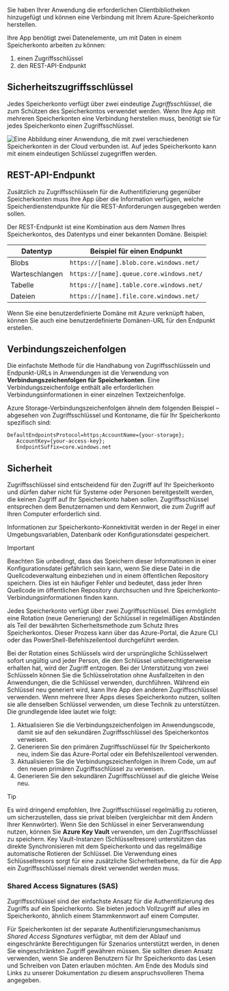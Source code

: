 Sie haben Ihrer Anwendung die erforderlichen Clientbibliotheken hinzugefügt und können eine Verbindung mit Ihrem Azure-Speicherkonto herstellen.

Ihre App benötigt zwei Datenelemente, um mit Daten in einem Speicherkonto arbeiten zu können:

1. einen Zugriffsschlüssel
1. den REST-API-Endpunkt

## <a name="security-access-keys"></a>Sicherheitszugriffsschlüssel

Jedes Speicherkonto verfügt über zwei eindeutige _Zugriffsschlüssel_, die zum Schützen des Speicherkontos verwendet werden. Wenn Ihre App mit mehreren Speicherkonten eine Verbindung herstellen muss, benötigt sie für jedes Speicherkonto einen Zugriffsschlüssel.

![Eine Abbildung einer Anwendung, die mit zwei verschiedenen Speicherkonten in der Cloud verbunden ist. Auf jedes Speicherkonto kann mit einem eindeutigen Schlüssel zugegriffen werden.](..\media\6-multiple-accounts.png)

## <a name="rest-api-endpoint"></a>REST-API-Endpunkt

Zusätzlich zu Zugriffsschlüsseln für die Authentifizierung gegenüber Speicherkonten muss Ihre App über die Information verfügen, welche Speicherdienstendpunkte für die REST-Anforderungen ausgegeben werden sollen. 

Der REST-Endpunkt ist eine Kombination aus dem _Namen_ Ihres Speicherkontos, des Datentyps und einer bekannten Domäne. Beispiel:

| Datentyp | Beispiel für einen Endpunkt |
|-----------|------------------|
| Blobs     | `https://[name].blob.core.windows.net/` |
| Warteschlangen    | `https://[name].queue.core.windows.net/` |
| Tabelle     | `https://[name].table.core.windows.net/` |
| Dateien     | `https://[name].file.core.windows.net/` |

Wenn Sie eine benutzerdefinierte Domäne mit Azure verknüpft haben, können Sie auch eine benutzerdefinierte Domänen-URL für den Endpunkt erstellen.

## <a name="connection-strings"></a>Verbindungszeichenfolgen

Die einfachste Methode für die Handhabung von Zugriffsschlüsseln und Endpunkt-URLs in Anwendungen ist die Verwendung von **Verbindungszeichenfolgen für Speicherkonten**. Eine Verbindungszeichenfolge enthält alle erforderlichen Verbindungsinformationen in einer einzelnen Textzeichenfolge.

Azure Storage-Verbindungszeichenfolgen ähneln dem folgenden Beispiel – abgesehen von Zugriffsschlüssel und Kontoname, die für Ihr Speicherkonto spezifisch sind:

```
DefaultEndpointsProtocol=https;AccountName={your-storage};
   AccountKey={your-access-key};
   EndpointSuffix=core.windows.net
```

## <a name="security"></a>Sicherheit

Zugriffsschlüssel sind entscheidend für den Zugriff auf Ihr Speicherkonto und dürfen daher nicht für Systeme oder Personen bereitgestellt werden, die keinen Zugriff auf Ihr Speicherkonto haben sollen. Zugriffsschlüssel entsprechen dem Benutzernamen und dem Kennwort, die zum Zugriff auf Ihren Computer erforderlich sind.

Informationen zur Speicherkonto-Konnektivität werden in der Regel in einer Umgebungsvariablen, Datenbank oder Konfigurationsdatei gespeichert.

> [!IMPORTANT]
> Beachten Sie unbedingt, dass das Speichern dieser Informationen in einer Konfigurationsdatei gefährlich sein kann, wenn Sie diese Datei in die Quellcodeverwaltung einbeziehen und in einem öffentlichen Repository speichern. Dies ist ein häufiger Fehler und bedeutet, dass jeder Ihren Quellcode im öffentlichen Repository durchsuchen und Ihre Speicherkonto-Verbindungsinformationen finden kann.

Jedes Speicherkonto verfügt über zwei Zugriffsschlüssel. Dies ermöglicht eine Rotation (neue Generierung) der Schlüssel in regelmäßigen Abständen als Teil der bewährten Sicherheitsmethode zum Schutz Ihres Speicherkontos. Dieser Prozess kann über das Azure-Portal, die Azure CLI oder das PowerShell-Befehlszeilentool durchgeführt werden.

Bei der Rotation eines Schlüssels wird der ursprüngliche Schlüsselwert sofort ungültig und jeder Person, die den Schlüssel unberechtigterweise erhalten hat, wird der Zugriff entzogen. Bei der Unterstützung von zwei Schlüsseln können Sie die Schlüsselrotation ohne Ausfallzeiten in den Anwendungen, die die Schlüssel verwenden, durchführen. Während ein Schlüssel neu generiert wird, kann Ihre App den anderen Zugriffsschlüssel verwenden. Wenn mehrere Ihrer Apps dieses Speicherkonto nutzen, sollten sie alle denselben Schlüssel verwenden, um diese Technik zu unterstützen. Die grundlegende Idee lautet wie folgt:

1. Aktualisieren Sie die Verbindungszeichenfolgen im Anwendungscode, damit sie auf den sekundären Zugriffsschlüssel des Speicherkontos verweisen.
2. Generieren Sie den primären Zugriffsschlüssel für Ihr Speicherkonto neu, indem Sie das Azure-Portal oder ein Befehlszeilentool verwenden.
3. Aktualisieren Sie die Verbindungszeichenfolgen in Ihrem Code, um auf den neuen primären Zugriffsschlüssel zu verweisen.
4. Generieren Sie den sekundären Zugriffsschlüssel auf die gleiche Weise neu.

> [!TIP]
> Es wird dringend empfohlen, Ihre Zugriffsschlüssel regelmäßig zu rotieren, um sicherzustellen, dass sie privat bleiben (vergleichbar mit dem Ändern Ihrer Kennwörter). Wenn Sie den Schlüssel in einer Serveranwendung nutzen, können Sie **Azure Key Vault** verwenden, um den Zugriffsschlüssel zu speichern. Key Vault-Instanzen (Schlüsseltresore) unterstützen das direkte Synchronisieren mit dem Speicherkonto und das regelmäßige automatische Rotieren der Schlüssel. Die Verwendung eines Schlüsseltresors sorgt für eine zusätzliche Sicherheitsebene, da für die App ein Zugriffsschlüssel niemals direkt verwendet werden muss.

### <a name="shared-access-signatures-sas"></a>Shared Access Signatures (SAS)

Zugriffsschlüssel sind der einfachste Ansatz für die Authentifizierung des Zugriffs auf ein Speicherkonto. Sie bieten jedoch Vollzugriff auf alles im Speicherkonto, ähnlich einem Stammkennwort auf einem Computer.

Für Speicherkonten ist der separate Authentifizierungsmechanismus _Shared Access Signatures_ verfügbar, mit dem der Ablauf und eingeschränkte Berechtigungen für Szenarios unterstützt werden, in denen Sie eingeschränkten Zugriff gewähren müssen. Sie sollten diesen Ansatz verwenden, wenn Sie anderen Benutzern für Ihr Speicherkonto das Lesen und Schreiben von Daten erlauben möchten. Am Ende des Moduls sind Links zu unserer Dokumentation zu diesem anspruchsvolleren Thema angegeben.
